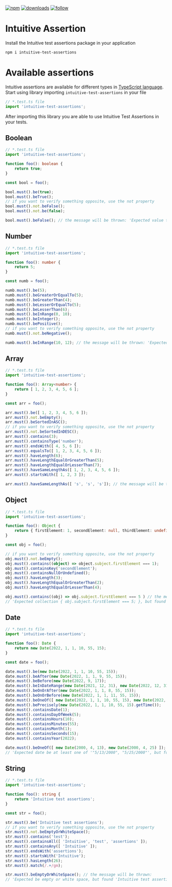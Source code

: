 [![npm](https://img.shields.io/npm/v/intuitive-test-assertions?style=plastic)](https://www.npmjs.com/package/intuitive-test-assertions) [![downloads](https://img.shields.io/npm/dw/intuitive-test-assertions?style=plastic)](https://www.npmjs.com/package/intuitive-test-assertions) [![follow](https://img.shields.io/github/forks/holyaleks/test-assertion?style=social)](https://github.com/holyaleks/test-assertion)

# Intuitive Assertion

Install the Intuitive test assertions package in your application

```npm
npm i intuitive-test-assertions
```

# Available assertions

Intuitive assertions are available for different types in [TypeScript language](https://www.typescriptlang.org/docs/handbook/basic-types.html). Start using library importing `intuitive-test-assertions` in your file

```TypeScript
// *.test.ts file
import 'intuitive-test-assertions';
```

After importing this library you are able to use Intuitive Test Assertions in your tests.

## Boolean

```TypeScript
// *.test.ts file
import 'intuitive-test-assertions';

function foo(): boolean {
    return true;
}

const bool = foo();

bool.must().be(true);
bool.must().beTrue();
// if you want to verify something opposite, use the not property
bool.must().not.beFalse();
bool.must().not.be(false);

bool.must().beFalse(); // the message will be thrown: 'Expected value to be 'False', but found 'true''
```

## Number

```TypeScript
// *.test.ts file
import 'intuitive-test-assertions';

function foo(): number {
    return 5;
}

const numb = foo();

numb.must().be(5);
numb.must().beGreaterOrEqualTo(5);
numb.must().beGreaterThan(4);
numb.must().beLesserOrEqualTo(5);
numb.must().beLesserThan(6);
numb.must().beInRange(0, 10);
numb.must().beInteger();
numb.must().bePositive();
// if you want to verify something opposite, use the not property
numb.must().not.beNegative();

numb.must().beInRange(10, 12); // the message will be thrown: 'Expected value '5' to be between '10' and '12', but value is out of this range'
```

## Array

```TypeScript
// *.test.ts file
import 'intuitive-test-assertions';

function foo(): Array<number> {
    return [ 1, 2, 3, 4, 5, 6 ];
}

const arr = foo();

arr.must().be([ 1, 2, 3, 4, 5, 6 ]);
arr.must().not.beEmpty();
arr.must().beSortedInASC();
// if you want to verify something opposite, use the not property
arr.must().not.beSortedInDESC();
arr.must().contains(3);
arr.must().containsType('number');
arr.must().endsWith([ 4, 5, 6 ]);
arr.must().equalsTo([ 1, 2, 3, 4, 5, 6 ]);
arr.must().haveLength(6);
arr.must().haveLengthEqualOrGreaterThan(5);
arr.must().haveLengthEqualOrLesserThan(7);
arr.must().haveSameLengthAs([ 1, 2, 3, 4, 5, 6 ]);
arr.must().startsWith([ 1, 2, 3 ]);

arr.must().haveSameLengthAs([ 's', 's', 's']); // the message will be thrown: 'Expected collection has length '3', but found '6''
```

## Object

```TypeScript
// *.test.ts file
import 'intuitive-test-assertions';

function foo(): Object {
    return { firstElement: 1, secondElement: null, thirdElement: undefined };
}

const obj = foo();

// if you want to verify something opposite, use the not property
obj.must().not.beEmpty(); 
obj.must().contains((object) => object.subject.firstElement === 1);
obj.must().containsKey('secondElement');
obj.must().containsNullOrUndefined();
obj.must().haveLength(3);
obj.must().haveLengthEqualOrGreaterThan(2);
obj.must().haveLengthEqualOrLesserThan(4);

obj.must().contains((obj) => obj.subject.firstElement === 5 ) // the message will be thrown: 
// 'Expected collection { obj.subject.firstElement === 5; }, but found {"firstElement":1,"secondElement":2,"thirdElement":3}}'
```

## Date

```TypeScript
// *.test.ts file
import 'intuitive-test-assertions';

function foo(): Date {
    return new Date(2022, 1, 1, 10, 55, 15);
}

const date = foo();

date.must().be(new Date(2022, 1, 1, 10, 55, 15));
date.must().beAfter(new Date(2022, 1, 1, 9, 55, 15));
date.must().beBefore(new Date(2022, 9, 17));
date.must().beInDateRange(new Date(2021, 12, 31), new Date(2022, 12, 31));
date.must().beOnOrAfter(new Date(2022, 1, 1, 8, 55, 15));
date.must().beOnOrBefore(new Date(2022, 1, 1, 11, 55, 15));
date.must().beOneOf([ new Date(2022, 1, 1, 10, 55, 15), new Date(2022, 1, 1, 9, 55, 15), new Date(2022, 1, 1, 8, 55, 15) ]);
date.must().bePrecisely(new Date(2022, 1, 1, 10, 55, 15).getTime());
date.must().containsDate(1);
date.must().containsDayOfWeek(5);
date.must().containsHours(10);
date.must().containsMinutes(55);
date.must().containsMonth(1);
date.must().containsSeconds(15);
date.must().containsYear(2022);

date.must().beOneOf([ new Date(2000, 4, 13), new Date(2000, 4, 25) ]); // the message will be thrown: 
// 'Expected date be at least one of '"5/13/2000", "5/25/2000"', but found '1/1/2022''
```

## String

```TypeScript
// *.test.ts file
import 'intuitive-test-assertions';

function foo(): string {
    return 'Intuitive test assertions';
}

const str = foo();

str.must().be('Intuitive test assertions');
// if you want to verify something opposite, use the not property
str.must().not.beEmptyOrWhiteSpace();
str.must().contains('test');
str.must().containsAll([ 'Intuitive', 'test', 'assertions' ]);
str.must().containsAny([ 'Intuitive' ]);
str.must().endsWith('assertions');
str.must().startsWith('Intuitive');
str.must().hasLength(26);
str.must().match(/.+/gm);

str.must().beEmptyOrWhiteSpace(); // the message will be thrown: 
// 'Expected be empty or white space, but found 'Intuitive test assertions''
```
